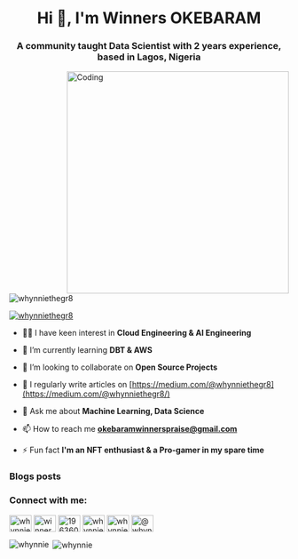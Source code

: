 <h1 align="center">Hi 👋, I'm Winners OKEBARAM</h1>
<h3 align="center">A community taught Data Scientist with 2 years experience, based in Lagos, Nigeria </h3>
<img align="right" alt="Coding" width="400" src=https://cdn.dribbble.com/users/638428/screenshots/3641004/media/9756e05977e724a3ac0bf104d486d06d.gif>

<p align="left"> <img src="https://komarev.com/ghpvc/?username=whynniethegr8&label=Profile%20views&color=0e75b6&style=flat" alt="whynniethegr8" /> </p>

<p align="left"> <a href="https://twitter.com/whynniethegr8" target="blank"><img src="https://img.shields.io/twitter/follow/whynniethegr8?logo=twitter&style=for-the-badge" alt="whynniethegr8" /></a> </p>

- 👩‍💻 I have keen interest in **Cloud Engineering & AI Engineering**

- 🌱 I’m currently learning **DBT & AWS**

- 👯 I’m looking to collaborate on **Open Source Projects**

- 📝 I regularly write articles on [https://medium.com/@whynniethegr8](https://medium.com/@whynniethegr8/)

- 💬 Ask me about **Machine Learning, Data Science**

- 📫 How to reach me **okebaramwinnerspraise@gmail.com**

- ⚡ Fun fact **I'm an NFT enthusiast & a Pro-gamer in my spare time**

### Blogs posts
<!-- BLOG-POST-LIST:START -->
<!-- BLOG-POST-LIST:END -->

<h3 align="left">Connect with me:</h3>
<p align="left">
<a href="https://twitter.com/whynniethegr8" target="blank"><img align="center" src="https://raw.githubusercontent.com/rahuldkjain/github-profile-readme-generator/master/src/images/icons/Social/twitter.svg" alt="whynniethegr8" height="30" width="40" /></a>
<a href="https://linkedin.com/in/winnersokebaram" target="blank"><img align="center" src="https://raw.githubusercontent.com/rahuldkjain/github-profile-readme-generator/master/src/images/icons/Social/linked-in-alt.svg" alt="winnersokebaram" height="30" width="40" /></a>
<a href="https://stackoverflow.com/users/19636066/winners" target="blank"><img align="center" src="https://raw.githubusercontent.com/rahuldkjain/github-profile-readme-generator/master/src/images/icons/Social/stack-overflow.svg" alt="19636066/winners" height="30" width="40" /></a>
<a href="https://web.facebook.com/whynnie.emerald" target="blank"><img align="center" src="https://raw.githubusercontent.com/rahuldkjain/github-profile-readme-generator/master/src/images/icons/Social/facebook.svg" alt="whynnie.emerald" height="30" width="40" /></a>
<a href="https://instagram.com/whynniethegr8" target="blank"><img align="center" src="https://raw.githubusercontent.com/rahuldkjain/github-profile-readme-generator/master/src/images/icons/Social/instagram.svg" alt="whynniethegr8" height="30" width="40" /></a>
<a href="https://medium.com/@whynniethegr8" target="blank"><img align="center" src="https://raw.githubusercontent.com/rahuldkjain/github-profile-readme-generator/master/src/images/icons/Social/medium.svg" alt="@whynniethegr8" height="30" width="40" /></a>
</p>


<p><img align="left" src="https://github-readme-stats.vercel.app/api/top-langs?username=whynnie&show_icons=true&locale=en&layout=compact" alt="whynnie" /></p>

<p>&nbsp;<img align="center" src="https://github-readme-stats.vercel.app/api?username=whynnie&show_icons=true&locale=en" alt="whynnie" /></p>
